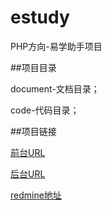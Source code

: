 # estudy
PHP方向-易学助手项目

##项目目录

document-文档目录；

code-代码目录；

##项目链接

[前台URL](http://estudy.csbroswer.cn)

[后台URL](http://estudy.timeso.cc)

[redmine地址](http://www.hostedredmine.com/projects/php)

